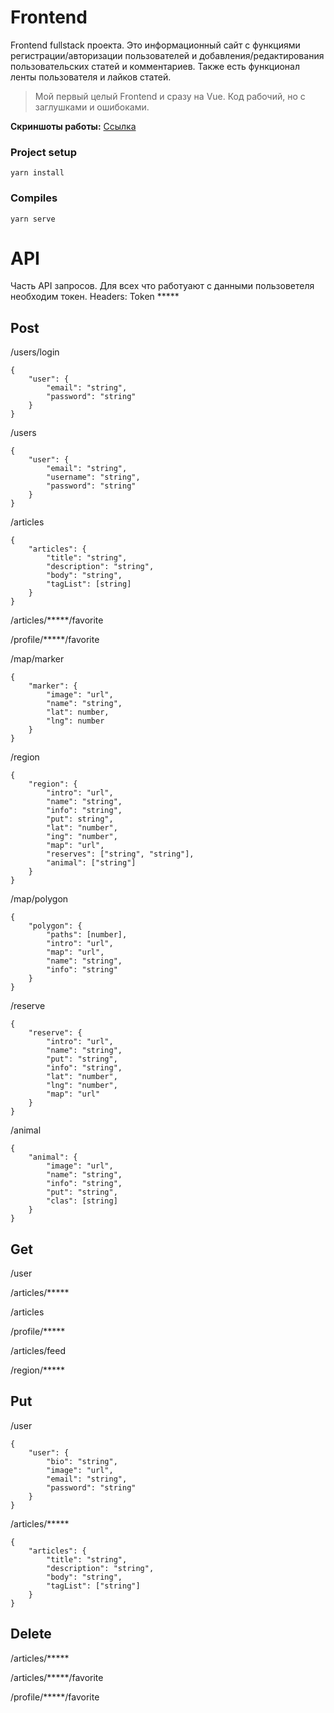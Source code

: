 # Frontend 

Frontend fullstack проекта. Это информационный сайт с функциями регистрации/авторизации пользователей и добавления/редактирования пользовательских статей и комментариев. Также есть функционал ленты пользователя и лайков статей.

> Мой первый целый Frontend и сразу на Vue. Код рабочий, но с заглушками и ошибоками.

**Скриншоты работы:** [Ссылка](https://photos.app.goo.gl/BVgcqkGDkQhntX439)

### Project setup
```
yarn install
```
### Compiles
```
yarn serve
```

# API

Часть API запросов. Для всех что работуают с данными пользоветеля необходим токен.
Headers: Token *****

## Post

/users/login
```
{
	"user": {
		"email": "string",
		"password": "string"
	}
}
```

/users
```
{
	"user": {
		"email": "string",
		"username": "string",
		"password": "string"
	}
}
```


/articles
```
{
	"articles": {
		"title": "string",
		"description": "string",
		"body": "string",
		"tagList": [string]
	}
}
```

/articles/*****/favorite

/profile/*****/favorite

/map/marker
```
{
	"marker": {
        "image": "url",
        "name": "string",
        "lat": number,
        "lng": number
	}
}
```


/region
```
{
	"region": {
        "intro": "url",
        "name": "string",
        "info": "string",
        "put": string",
        "lat": "number",
        "ing": "number",
        "map": "url",
        "reserves": ["string", "string"],
        "animal": ["string"]
	}
}
```

/map/polygon
```
{
	"polygon": {
        "paths": [number],
        "intro": "url",
        "map": "url",
        "name": "string",
        "info": "string"
	}
}
```

/reserve
```
{
	"reserve": {
        "intro": "url",
        "name": "string",
        "put": "string",
        "info": "string",
        "lat": "number",
        "lng": "number",
        "map": "url"
	}
}
```

/animal
```
{
	"animal": {
        "image": "url",
        "name": "string",
        "info": "string",
        "put": "string",
        "clas": [string]
	}
}
```

## Get

/user

/articles/*****

/articles

/profile/*****

/articles/feed

/region/*****

## Put

/user
```
{
	"user": {
		"bio": "string",
		"image": "url",
		"email": "string",
		"password": "string"
	}
}
```

/articles/*****
```
{
	"articles": {
		"title": "string",
		"description": "string",
		"body": "string",
		"tagList": ["string"]
	}
}
```

## Delete

/articles/*****

/articles/*****/favorite

/profile/*****/favorite
